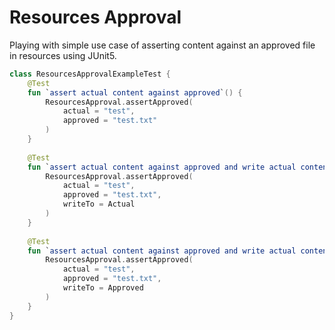 Resources Approval
=========

Playing with simple use case of asserting content against an approved file in resources using JUnit5. 

```kotlin
class ResourcesApprovalExampleTest {
    @Test
    fun `assert actual content against approved`() {
        ResourcesApproval.assertApproved(
            actual = "test", 
            approved = "test.txt"
        )    
    }
    
    @Test
    fun `assert actual content against approved and write actual content to test.actual.txt`() {
        ResourcesApproval.assertApproved(
            actual = "test", 
            approved = "test.txt",
            writeTo = Actual
        )    
    }
    
    @Test
    fun `assert actual content against approved and write actual content to test.txt`() {
        ResourcesApproval.assertApproved(
            actual = "test", 
            approved = "test.txt",
            writeTo = Approved
        )
    }    
}
```

